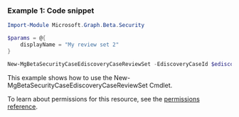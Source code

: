 ### Example 1: Code snippet

```powershell
Import-Module Microsoft.Graph.Beta.Security

$params = @{
	displayName = "My review set 2"
}

New-MgBetaSecurityCaseEdiscoveryCaseReviewSet -EdiscoveryCaseId $ediscoveryCaseId -BodyParameter $params
```
This example shows how to use the New-MgBetaSecurityCaseEdiscoveryCaseReviewSet Cmdlet.

To learn about permissions for this resource, see the [permissions reference](/graph/permissions-reference).

